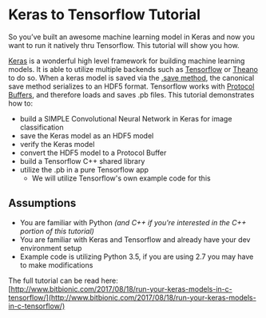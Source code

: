 # Keras to Tensorflow Tutorial
So you’ve built an awesome machine learning model in Keras and now you want to run it natively thru Tensorflow. This tutorial will show you how.

[Keras](http://keras.io/) is a wonderful high level framework for building machine learning models. It is able to utilize multiple backends such as [Tensorflow](http://www.tensorflow.org/) or [Theano](http://deeplearning.net/software/theano/) to do so. When a keras model is saved via the [.save method](http://keras.io/getting-started/faq/#how-can-i-save-a-keras-model), the canonical save method serializes to an HDF5 format. Tensorflow works with [Protocol Buffers](http://developers.google.com/protocol-buffers/), and therefore loads and saves .pb files. This tutorial demonstrates how to:
  * build a SIMPLE Convolutional Neural Network in Keras for image classification
  * save the Keras model as an HDF5 model
  * verify the Keras model
  * convert the HDF5 model to a Protocol Buffer
  * build a Tensorflow C++ shared library
  * utilize the .pb in a pure Tensorflow app
    * We will utilize Tensorflow's own example code for this

## Assumptions ##
  * You are familiar with Python *(and C++ if you're interested in the C++ portion of this tutorial)*
  * You are familiar with Keras and Tensorflow and already have your dev environment setup
  * Example code is utilizing Python 3.5, if you are using 2.7 you may have to make modifications

The full tutorial can be read here: [http://www.bitbionic.com/2017/08/18/run-your-keras-models-in-c-tensorflow/](http://www.bitbionic.com/2017/08/18/run-your-keras-models-in-c-tensorflow/)

